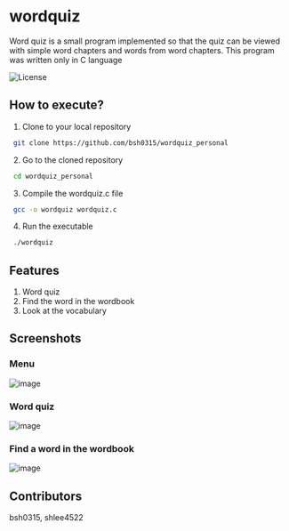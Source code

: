 # wordquiz
Word quiz is a small program implemented so that the quiz can be viewed with simple word chapters and words from word chapters. 
This program was written only in C language

![License](https://img.shields.io/badge/license-MIT-blue.svg)

## How to execute?
1. Clone to your local repository
```bash
 git clone https://github.com/bsh0315/wordquiz_personal
```
2. Go to the cloned repository
```bash
 cd wordquiz_personal
```
3. Compile the wordquiz.c file
```bash
 gcc -o wordquiz wordquiz.c
```
4. Run the executable
```bash
 ./wordquiz
```
## Features
1. Word quiz
2. Find the word in the wordbook
3. Look at the vocabulary


## Screenshots
### Menu
![image](https://github.com/bsh0315/wordquiz_personal/assets/96672629/b320657f-e1e2-4e5a-98f4-d5d0eb4a8615)

### Word quiz
![image](https://github.com/bsh0315/wordquiz_personal/assets/96672629/a0eceffd-20a8-4b47-8d0e-b2062297aec3)

### Find a word in the wordbook
![image](https://github.com/bsh0315/wordquiz_personal/assets/96672629/0c2d2193-4119-477c-9cb6-92ba440e8abf)


## Contributors
bsh0315, shlee4522


